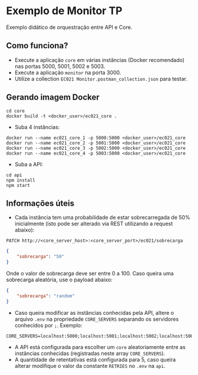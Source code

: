 # Exemplo de Monitor TP
Exemplo didático de orquestração entre API e Core.

## Como funciona?
- Execute a aplicação `core` em várias instâncias (Docker recomendado) nas portas 5000, 5001, 5002 e 5003.
- Execute a aplicação `monitor` na porta 3000.
- Utilize a collection `EC021 Monitor.postman_collection.json` para testar.

## Gerando imagem Docker
```shell
cd core
docker build -t <docker_user>/ec021_core .
```
- Suba 4 instâncias:

```shell
docker run --name ec021_core_1 -p 5000:5000 <docker_user>/ec021_core
docker run --name ec021_core_2 -p 5001:5000 <docker_user>/ec021_core
docker run --name ec021_core_3 -p 5002:5000 <docker_user>/ec021_core
docker run --name ec021_core_4 -p 5003:5000 <docker_user>/ec021_core
```

- Suba a API:

```shell
cd api
npm install
npm start
```

## Informações úteis
- Cada instância tem uma probabilidade de estar sobrecarregada de 50% inicialmente (isto pode ser alterado via REST utilizando a request abaixo):
```shell
PATCH http://<core_server_host>:<core_server_port>/ec021/sobrecarga
```

```json
{
    "sobrecarga": "50"
}
```
Onde o valor de sobrecarga deve ser entre 0 a 100. Caso queira uma sobrecarga aleatória, use o payload abaixo:
```json
{
    "sobrecarga": "random"
}
```

- Caso queira modificar as instâncias conhecidas pela API, altere o arquivo `.env` na propriedade `CORE_SERVERS` separando os servidores conhecidos por `;`. Exemplo:
```properties
CORE_SERVERS=localhost:5000;localhost:5001;localhost:5002;localhost:5003
```
- A API está configurada para escolher um `core` aleatoriamente entre as instâncias conhecidas (registradas neste array `CORE_SERVERS`).
- A quantidade de retentativas está configurada para 5, caso queira alterar modifique o valor da constante `RETRIES` no `.env` na `api`.
